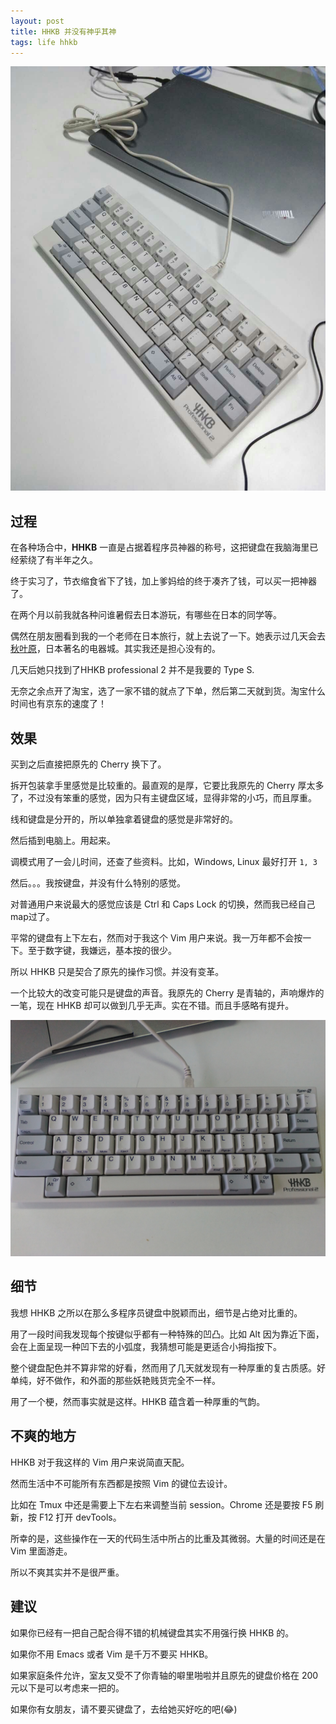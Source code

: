 ```yaml
---
layout: post
title: HHKB 并没有神乎其神
tags: life hhkb
---
```


![hhkb](/images/hhkb/hhkb.jpg)

## 过程

在各种场合中，**HHKB** 一直是占据着程序员神器的称号，这把键盘在我脑海里已经萦绕了有半年之久。

终于实习了，节衣缩食省下了钱，加上爹妈给的终于凑齐了钱，可以买一把神器了。

在两个月以前我就各种问谁暑假去日本游玩，有哪些在日本的同学等。

偶然在朋友圈看到我的一个老师在日本旅行，就上去说了一下。她表示过几天会去[秋叶原]()，日本著名的电器城。其实我还是担心没有的。

几天后她只找到了HHKB professional 2 并不是我要的 Type S. 

无奈之余点开了淘宝，选了一家不错的就点了下单，然后第二天就到货。淘宝什么时间也有京东的速度了！

## 效果

买到之后直接把原先的 Cherry 换下了。

拆开包装拿手里感觉是比较重的。最直观的是厚，它要比我原先的 Cherry 厚太多了，不过没有笨重的感觉，因为只有主键盘区域，显得非常的小巧，而且厚重。

线和键盘是分开的，所以单独拿着键盘的感觉是非常好的。

然后插到电脑上。用起来。

调模式用了一会儿时间，还查了些资料。比如，Windows, Linux 最好打开 `1, 3`

然后。。。我按键盘，并没有什么特别的感觉。

对普通用户来说最大的感觉应该是 Ctrl 和 Caps Lock 的切换，然而我已经自己map过了。

平常的键盘有上下左右，然而对于我这个 Vim 用户来说。我一万年都不会按一下。至于数字键，我嫌远，基本按的很少。

所以 HHKB 只是契合了原先的操作习惯。并没有变革。

一个比较大的改变可能只是键盘的声音。我原先的 Cherry 是青轴的，声响爆炸的一笔，现在 HHKB 却可以做到几乎无声。实在不错。而且手感略有提升。

![all](/images/hhkb/all.jpg)

## 细节

我想 HHKB 之所以在那么多程序员键盘中脱颖而出，细节是占绝对比重的。

用了一段时间我发现每个按键似乎都有一种特殊的凹凸。比如 Alt 因为靠近下面，会在上面呈现一种凹下去的小弧度，我猜想可能是更适合小拇指按下。

整个键盘配色并不算非常的好看，然而用了几天就发现有一种厚重的复古质感。好单纯，好不做作，和外面的那些妖艳贱货完全不一样。

用了一个梗，然而事实就是这样。HHKB 蕴含着一种厚重的气韵。

## 不爽的地方

HHKB 对于我这样的 Vim 用户来说简直天配。

然而生活中不可能所有东西都是按照 Vim 的键位去设计。

比如在 Tmux 中还是需要上下左右来调整当前 session。Chrome 还是要按 F5 刷新，按 F12 打开 devTools。

所幸的是，这些操作在一天的代码生活中所占的比重及其微弱。大量的时间还是在 Vim 里面游走。

所以不爽其实并不是很严重。

## 建议

如果你已经有一把自己配合得不错的机械键盘其实不用强行换 HHKB 的。

如果你不用 Emacs 或者 Vim 是千万不要买 HHKB。

如果家庭条件允许，室友又受不了你青轴的噼里啪啦并且原先的键盘价格在 200 元以下是可以考虑来一把的。

如果你有女朋友，请不要买键盘了，去给她买好吃的吧(:joy:)
